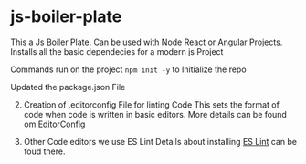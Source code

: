 # js-boiler-plate
This a Js Boiler Plate. Can be used with Node React or Angular Projects. 
Installs all the basic dependecies for a modern js Project

Commands run on the project 
    `npm init -y`   to Initialize the repo

Updated the package.json File

2. Creation of .editorconfig File for linting Code
This sets the format of code when code is written in basic editors. More details can be found om [EditorConfig](https://editorconfig.org/)

3. Other Code editors we use ES Lint
Details about installing [ES Lint](https://eslint.org/) can be foud there.
